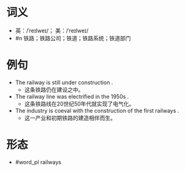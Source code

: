 # 词义
- 英：/ˈreɪlweɪ/； 美：/ˈreɪlweɪ/
- #n 铁路；铁路公司；铁道；铁路系统；铁道部门
# 例句
- The railway is still under construction .
	- 这条铁路仍在建设之中。
- The railway line was electrified in the 1950s .
	- 这条铁路线在20世纪50年代就实现了电气化。
- The industry is coeval with the construction of the first railways .
	- 这一产业和初期铁路的建造相伴而生。
# 形态
- #word_pl railways
